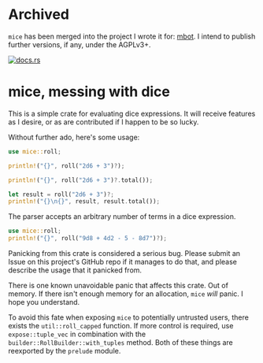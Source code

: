 # Archived
`mice` has been merged into the project I wrote it for: [mbot](https://github.com/Monadic-Cat/mbot).
I intend to publish further versions, if any, under the AGPLv3+.

[![docs.rs](https://docs.rs/mice/badge.svg)](https://docs.rs/mice/)

# mice, messing with dice

This is a simple crate for evaluating dice expressions.
It will receive features as I desire, or as are contributed
if I happen to be so lucky.

Without further ado, here's some usage:

```rust
use mice::roll;

println!("{}", roll("2d6 + 3")?);

println!("{}", roll("2d6 + 3")?.total());

let result = roll("2d6 + 3")?;
println!("{}\n{}", result, result.total());
```

The parser accepts an arbitrary number of terms in a dice expression.
```rust
use mice::roll;
println!("{}", roll("9d8 + 4d2 - 5 - 8d7")?);
```

Panicking from this crate is considered a serious bug.
Please  submit an Issue on this project's GitHub repo
if it manages to do that, and please describe the usage
that it panicked from.

There is one known unavoidable panic that affects this crate.
Out of memory. If there isn't enough memory for an allocation,
`mice` *will* panic. I hope you understand.

To avoid this fate when exposing `mice` to potentially untrusted
users, there exists the `util::roll_capped` function.
If more control is required, use `expose::tuple_vec`
in combination with the `builder::RollBuilder::with_tuples` method.
Both of these things are reexported by the `prelude` module.
